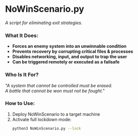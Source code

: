 # NoWinScenario.py  
_A script for eliminating exit strategies._  

### What It Does:  
- **Forces an enemy system into an unwinnable condition**  
- **Prevents recovery by corrupting critical files & processes**  
- **Disables networking, input, and output to trap the user**  
- **Can be triggered remotely or executed as a failsafe**  

### Who Is It For?  
_"A system that cannot be controlled must be erased.  
A battle that cannot be won must not be fought."_  

### How to Use:  
1. Deploy NoWinScenario to a target machine  
2. Activate full lockdown mode:  
   ```bash
   python3 NoWinScenario.py --lock
